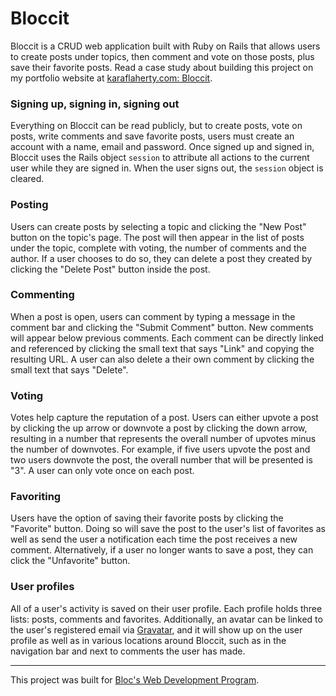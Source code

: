 # Bloccit
Bloccit is a CRUD web application built with Ruby on Rails that allows users to create posts under topics, then comment and vote on those posts, plus save their favorite posts. Read a case study about building this project on my portfolio website at [karaflaherty.com: Bloccit](http://karaflaherty.com/bloccit-a-forum-web-app-with-topics-votes-and-favorites/).

### Signing up, signing in, signing out
Everything on Bloccit can be read publicly, but to create posts, vote on posts, write comments and save favorite posts, users must create an account with a name, email and password. Once signed up and signed in, Bloccit uses the Rails object `session` to attribute all actions to the current user while they are signed in. When the user signs out, the `session` object is cleared.

### Posting
Users can create posts by selecting a topic and clicking the "New Post" button on the topic's page. The post will then appear in the list of posts under the topic, complete with voting, the number of comments and the author. If a user chooses to do so, they can delete a post they created by clicking the "Delete Post" button inside the post.

### Commenting
When a post is open, users can comment by typing a message in the comment bar and clicking the "Submit Comment" button. New comments will appear below previous comments. Each comment can be directly linked and referenced by clicking the small text that says "Link" and copying the resulting URL. A user can also delete a their own comment by clicking the small text that says "Delete".

### Voting
Votes help capture the reputation of a post. Users can either upvote a post by clicking the up arrow or downvote a post by clicking the down arrow, resulting in a number that represents the overall number of upvotes minus the number of downvotes. For example, if five users upvote the post and two users downvote the post, the overall number that will be presented is "3". A user can only vote once on each post.

### Favoriting
Users have the option of saving their favorite posts by clicking the "Favorite" button. Doing so will save the post to the user's list of favorites as well as send the user a notification each time the post receives a new comment. Alternatively, if a user no longer wants to save a post, they can click the "Unfavorite" button.

### User profiles
All of a user's activity is saved on their user profile. Each profile holds three lists: posts, comments and favorites. Additionally, an avatar can be linked to the user's registered email via [Gravatar](https://en.gravatar.com/), and it will show up on the user profile as well as in various locations around Bloccit, such as in the navigation bar and next to comments the user has made.

---
This project was built for [Bloc's Web Development Program](https://www.bloc.io/).

